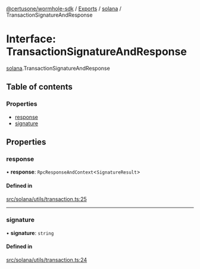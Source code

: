 [@certusone/wormhole-sdk](../README.md) / [Exports](../modules.md) / [solana](../modules/solana.md) / TransactionSignatureAndResponse

# Interface: TransactionSignatureAndResponse

[solana](../modules/solana.md).TransactionSignatureAndResponse

## Table of contents

### Properties

- [response](solana.TransactionSignatureAndResponse.md#response)
- [signature](solana.TransactionSignatureAndResponse.md#signature)

## Properties

### response

• **response**: `RpcResponseAndContext`<`SignatureResult`\>

#### Defined in

[src/solana/utils/transaction.ts:25](https://github.com/wormhole-foundation/wormhole/blob/7bc96a1e/sdk/js/src/solana/utils/transaction.ts#L25)

___

### signature

• **signature**: `string`

#### Defined in

[src/solana/utils/transaction.ts:24](https://github.com/wormhole-foundation/wormhole/blob/7bc96a1e/sdk/js/src/solana/utils/transaction.ts#L24)

